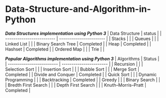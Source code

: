 # Data-Structure-and-Algorithm-in-Python

***Data Structures implementation using Python 3***
|     Data Structure        |          status         |
| ------------------------- | ----------------------- |
|         Stacks            |                         |
|         Queues            |                         |
|       Linked List         |                         |
|   Binary Search Tree      |         Completed       |
|         Heap              |         Completed       |
|        Hashset            |         Completed       |
|      Ordered Map          |                         |
|         Trie              |                         |

***Popular Algorithms implementation using Python 3***
|       Algorithms          |         Status          |
| ------------------------- | ----------------------- |
|        Recursion          |                         |
|     Selection Sort        |                         |
|     Insertion Sort        |                         |
|       Bubble Sort         |                         |
|       Merge Sort          |         Completed       |
|    Divide and Conquer     |         Completed       |
|       Quick Sort          |                         |
|   Dynamic Programming     |                         |
|      Backtracking         |         Completed       |
|         Greedy            |                         |
|       Binary Search       |                         |
|   Bredth First Search     |                         | 
|    Depth First Search     |                         |
|    Knuth–Morris–Pratt     |         Completed       |

